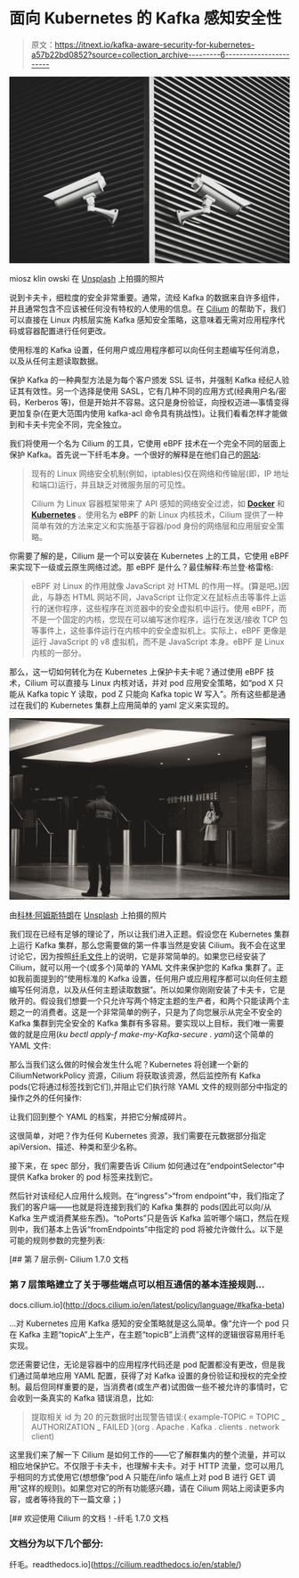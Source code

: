 # 面向 Kubernetes 的 Kafka 感知安全性

> 原文：<https://itnext.io/kafka-aware-security-for-kubernetes-a57b22bd0852?source=collection_archive---------6----------------------->

![](img/be38a30d1ed222bfcbada7fed4507b80.png)

miosz klin owski 在 [Unsplash](https://unsplash.com?utm_source=medium&utm_medium=referral) 上拍摄的照片

说到卡夫卡，细粒度的安全非常重要。通常，流经 Kafka 的数据来自许多组件，并且通常包含不应该被任何没有特权的人使用的信息。在 [Cilium](https://cilium.io/) 的帮助下，我们可以直接在 Linux 内核层实施 Kafka 感知安全策略，这意味着无需对应用程序代码或容器配置进行任何更改。

使用标准的 Kafka 设置，任何用户或应用程序都可以向任何主题编写任何消息，以及从任何主题读取数据。

保护 Kafka 的一种典型方法是为每个客户颁发 SSL 证书，并强制 Kafka 经纪人验证其有效性。另一个选择是使用 SASL，它有几种不同的应用方式(经典用户名/密码，Kerberos 等)，但是开始并不容易。这只是身份验证，向授权迈进—事情变得更加复杂(在更大范围内使用 kafka-acl 命令具有挑战性)。让我们看看怎样才能做到和卡夫卡完全不同，完全独立。

我们将使用一个名为 Cilium 的工具，它使用 eBPF 技术在一个完全不同的层面上保护 Kafka。首先说一下纤毛本身。一个很好的解释是在他们自己的[网站](https://cilium.io/):

> 现有的 Linux 网络安全机制(例如，iptables)仅在网络和传输层(即，IP 地址和端口)运行，并且缺乏对微服务层的可见性。
> 
> Cilium 为 Linux 容器框架带来了 API 感知的网络安全过滤，如 [**Docker**](https://www.docker.com/) 和 [**Kubernetes**](https://kubernetes.io/) 。使用名为 **eBPF** 的新 Linux 内核技术，Cilium 提供了一种简单有效的方法来定义和实施基于容器/pod 身份的网络层和应用层安全策略。

你需要了解的是，Cilium 是一个可以安装在 Kubernetes 上的工具，它使用 eBPF 来实现下一级或云原生网络过滤。那 eBPF 是什么？最佳解释:布兰登·格雷格:

> eBPF 对 Linux 的作用就像 JavaScript 对 HTML 的作用一样。(算是吧。)因此，与静态 HTML 网站不同，JavaScript 让你定义在鼠标点击等事件上运行的迷你程序，这些程序在浏览器中的安全虚拟机中运行。使用 eBPF，而不是一个固定的内核，您现在可以编写迷你程序，运行在发送/接收 TCP 包等事件上，这些事件运行在内核中的安全虚拟机上。实际上，eBPF 更像是运行 JavaScript 的 v8 虚拟机，而不是 JavaScript 本身。eBPF 是 Linux 内核的一部分。

那么，这一切如何转化为在 Kubernetes 上保护卡夫卡呢？通过使用 eBPF 技术，Cilium 可以直接与 Linux 内核对话，并对 pod 应用安全策略，如“pod X 只能从 Kafka topic Y 读取，pod Z 只能向 Kafka topic W 写入”。所有这些都是通过在我们的 Kubernetes 集群上应用简单的 yaml 定义来实现的。

![](img/de8a5b863e1b81ae40c23437fe87fdd1.png)

由[科林·阿姆斯特朗](https://unsplash.com/@brazofuerte?utm_source=medium&utm_medium=referral)在 [Unsplash](https://unsplash.com?utm_source=medium&utm_medium=referral) 上拍摄的照片

我们现在已经有足够的理论了，所以让我们进入正题。假设您在 Kubernetes 集群上运行 Kafka 集群，那么您需要做的第一件事当然是安装 Cilium。我不会在这里讨论它，因为按照[纤毛文件](https://docs.cilium.io/en/v1.7/gettingstarted/#installation)上的说明，它是非常简单的。如果您已经安装了 Cilium，就可以用一个(或多个)简单的 YAML 文件来保护您的 Kafka 集群了。正如我前面提到的“使用标准的 Kafka 设置，任何用户或应用程序都可以向任何主题编写任何消息，以及从任何主题读取数据”。所以如果你刚刚安装了卡夫卡，它是敞开的。假设我们想要一个只允许写两个特定主题的生产者，和两个只能读两个主题之一的消费者。这是一个非常简单的例子，只是为了向您展示从完全不安全的 Kafka 集群到完全安全的 Kafka 集群有多容易。要实现以上目标，我们唯一需要做的就是应用(*ku bectl apply-f make-my-Kafka-secure . yaml*)这个简单的 YAML 文件:

那么当我们这么做的时候会发生什么呢？Kubernetes 将创建一个新的 CiliumNetworkPolicy 资源，Cilium 将获取该资源，然后监控所有 Kafka pods(它将通过标签找到它们),并阻止它们执行除 YAML 文件的规则部分中指定的操作之外的任何操作:

让我们回到整个 YAML 的档案，并把它分解成碎片。

这很简单，对吧？作为任何 Kubernetes 资源，我们需要在元数据部分指定 apiVersion、描述、种类和至少名称。

接下来，在 spec 部分，我们需要告诉 Cilium 如何通过在“endpointSelector”中提供 Kafka broker 的 pod 标签来找到它。

然后针对该经纪人应用什么规则。在“ingress”>“from endpoint”中，我们指定了我们的客户端——也就是将连接到我们的 Kafka 集群的 pods(因此可以向/从 Kafka 生产或消费某些东西)。“toPorts”只是告诉 Kafka 监听哪个端口，然后在规则中，我们基本上告诉“fromEndpoints”中指定的 pod 将被允许做什么。以下是可能的规则参数的完整列表:

 [## 第 7 层示例- Cilium 1.7.0 文档

### 第 7 层策略建立了关于哪些端点可以相互通信的基本连接规则…

docs.cilium.io](http://docs.cilium.io/en/latest/policy/language/#kafka-beta) 

…对 Kubernetes 应用 Kafka 感知的安全策略就是这么简单。像“允许一个 pod 只在 Kafka 主题“topicA”上生产，在主题“topicB”上消费”这样的逻辑很容易用纤毛实现。

您还需要记住，无论是容器中的应用程序代码还是 pod 配置都没有更改，但是我们通过简单地应用 YAML 配置，获得了对 Kafka 设置的身份验证和授权的完全控制。最后但同样重要的是，当消费者(或生产者)试图做一些不被允许的事情时，它会收到一条真实的 Kafka 错误消息，比如:

> 提取相关 id 为 20 的元数据时出现警告错误:{ example-TOPIC = TOPIC _ AUTHORIZATION _ FAILED }(org . Apache . Kafka . clients . network client)

这里我们来了解一下 Cilium 是如何工作的——它了解群集内的整个流量，并可以相应地保护它。不仅限于卡夫卡，也理解卡夫卡。对于 HTTP 流量，您可以用几乎相同的方式使用它(想想像“pod A 只能在/info 端点上对 pod B 进行 GET 调用”这样的规则)。如果您对它的所有功能感兴趣，请在 Cilium 网站上阅读更多内容，或者等待我的下一篇文章；)

 [## 欢迎使用 Cilium 的文档！-纤毛 1.7.0 文档

### 文档分为以下几个部分:

纤毛。readthedocs.io](https://cilium.readthedocs.io/en/stable/)